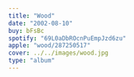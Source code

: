 ```yaml
---
title: "Wood"
date: "2002-08-10"
buy: bFsBc
spotify: "69L0aDbROcnPuEmpJzd6zu"
apple: "wood/287250517"
cover: ../../images/wood.jpg
type: "album"
---
```

